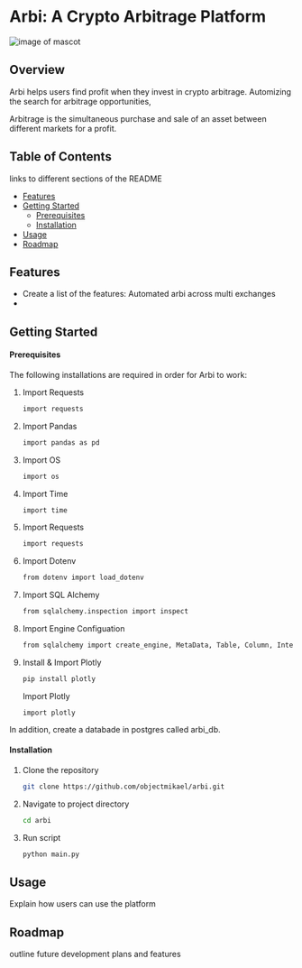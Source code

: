 # Arbi: A Crypto Arbitrage Platform
![image of mascot](https://i.imgur.com/gUgE5UW.jpg)
## Overview
Arbi helps users find profit when they invest in crypto arbitrage.  Automizing the search for arbitrage opportunities,   

Arbitrage is the simultaneous purchase and sale of an asset between different markets for a profit.  

## Table of Contents
links to different sections of the README 
- [Features](#features)
- [Getting Started](#getting-started)
    - [Prerequisites](#prerequisites)
    - [Installation](#installation)
- [Usage](#usage)
- [Roadmap](#roadmap)

## Features
- Create a list of the features: Automated arbi across multi exchanges
- 

## Getting Started
#### Prerequisites

The following installations are required in order for Arbi to work:

1.  Import Requests
    ```bash
    import requests
    ```

2.  Import Pandas
    ```bash
    import pandas as pd
    ```

3.  Import OS
    ```bash
    import os
    ```

4.  Import Time
    ```bash
    import time
    ```

5.  Import Requests
    ```bash
    import requests
    ```
6.  Import Dotenv
    ```bash
    from dotenv import load_dotenv
    ```

7.  Import SQL Alchemy
    ```bash
    from sqlalchemy.inspection import inspect
    ```

8.  Import Engine Configuation
    ```bash
    from sqlalchemy import create_engine, MetaData, Table, Column, Integer, Float, String
    ```

9.  Install & Import Plotly
    ```bash
    pip install plotly
    ```
    Import Plotly
    ```
    import plotly
    ```

In addition, create a databade in postgres called arbi_db.


#### Installation
1.  Clone the repository
    ```bash
    git clone https://github.com/objectmikael/arbi.git
    ```
2.  Navigate to project directory
    ```bash
    cd arbi
    ```
3.  Run script
    ```bash
    python main.py
    ```
## Usage
Explain how users can use the platform

## Roadmap
outline future development plans and features 